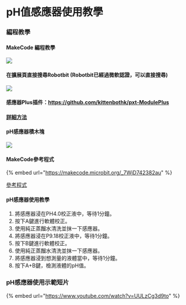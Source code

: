 # pH值感應器使用教學

### 編程教學

#### MakeCode 編程教學

![](https://kittenbothk.readthedocs.io/en/latest/\_images/mcbanner12.png)

#### 在擴展頁直接搜尋Robotbit (Robotbit已經過微軟認證，可以直接搜尋)

![](https://kittenbothk.readthedocs.io/en/latest/\_images/robotbit\_search.gif)

#### 感應器Plus插件：https://github.com/kittenbothk/pxt-ModulePlus

#### [詳細方法](../../ge-bian-cheng-ping-tai-jie-shao/makecode/kittenbotandmakecode.md)

#### pH感應器積木塊

![](https://kittenbothk.readthedocs.io/en/latest/\_images/ph3.png)

#### MakeCode參考程式

{% embed url="https://makecode.microbit.org/_7WjD742382au" %}

[參考程式](https://makecode.microbit.org/\_7WjD742382au)

#### pH感應器使用教學

1. 將感應器浸在PH4.0校正液中，等待1分鐘。
2. 按下A鍵進行軟體校正。
3. 使用純正蒸餾水清洗並抹一下感應器。
4. 將感應器浸在P9.18校正液中，等待1分鐘。
5. 按下B鍵進行軟體校正。
6. 使用純正蒸餾水清洗並抹一下感應器。
7. 將感應器浸到想測量的液體當中，等待1分鐘。
8. 按下A+B鍵，檢測液體的pH值。

### pH感應器使用示範短片

{% embed url="https://www.youtube.com/watch?v=UULzCg3d9to" %}
